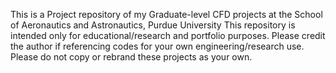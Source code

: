 This is a Project repository of my Graduate-level CFD projects at the School of Aeronautics and Astronautics, Purdue University
This repository is intended only for educational/research and portfolio purposes.
Please credit the author if referencing codes for your own engineering/research use.
Please do not copy or rebrand these projects as your own.

